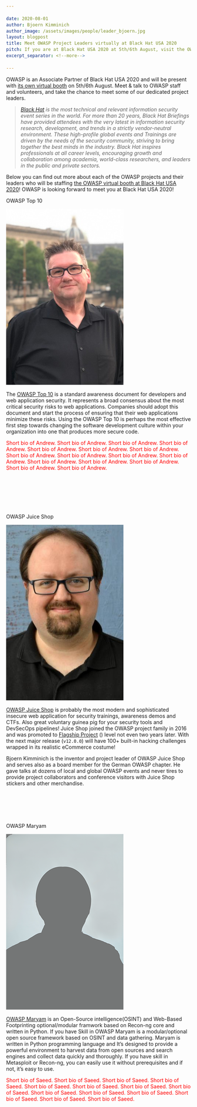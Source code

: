 ```yaml
---

date: 2020-08-01
author: Bjoern Kimminich
author_image: /assets/images/people/leader_bjoern.jpg
layout: blogpost
title: Meet OWASP Project Leaders virtually at Black Hat USA 2020
pitch: If you are at Black Hat USA 2020 at 5th/6th August, visit the OWASP booth to talk to some of our amazing Project Leaders about their work and OWASP in general!
excerpt_separator: <!--more-->

---
```


OWASP is an Associate Partner of Black Hat USA 2020 and will be present
with
[its own virtual booth](https://blackhat.app.swapcard.com/event/black-hat-usa-virtual/exhibitor/RXhoaWJpdG9yXzE1ODAzNQ%3D%3D)
on 5th/6th August. Meet & talk to OWASP staff and volunteers, and take
the chance to meet some of our dedicated project leaders.<!--more-->

> [_Black Hat_](https://www.blackhat.com/) _is the most technical and
> relevant information security event series in the world. For more than
> 20 years, Black Hat Briefings have provided attendees with the very
> latest in information security research, development, and trends in a
> strictly vendor-neutral environment. These high-profile global events
> and Trainings are driven by the needs of the security community,
> striving to bring together the best minds in the industry. Black Hat
> inspires professionals at all career levels, encouraging growth and
> collaboration among academia, world-class researchers, and leaders in
> the public and private sectors._

Below you can find out more about each of the OWASP projects and their
leaders who will be staffing
[the OWASP virtual booth at Black Hat USA
2020](https://blackhat.app.swapcard.com/event/black-hat-usa-virtual/exhibitor/RXhoaWJpdG9yXzE1ODAzNQ%3D%3D)!
OWASP is looking forward to meet you at Black Hat USA 2020!

<p class="callout-mono left">OWASP Top 10</p>

![Andrew van der Stock](/assets/images/people/staff_andrew.jpg)

The
[OWASP Top 10](https://owasp.org/www-project-top-ten/) is a standard
awareness document for developers and web application security. It
represents a broad consensus about the most critical security risks to
web applications. Companies should adopt this document and start the
process of ensuring that their web applications minimize these risks.
Using the OWASP Top 10 is perhaps the most effective first step towards
changing the software development culture within your organization into
one that produces more secure code.

<span style="color:red;">Short bio of Andrew. Short bio of Andrew. Short
bio of Andrew. Short bio of Andrew. Short bio of Andrew. Short bio of
Andrew. Short bio of Andrew. Short bio of Andrew. Short bio of Andrew.
Short bio of Andrew. Short bio of Andrew. Short bio of Andrew. Short bio
of Andrew. Short bio of Andrew. Short bio of Andrew. Short bio of
Andrew.</span><br><br><br><br><br><br><br>

<p class="callout-mono right">OWASP Juice Shop</p>

![Bjoern Kimminich](/assets/images/people/leader_bjoern.jpg)

[OWASP Juice Shop](https://owasp-juice.shop) is probably the most modern
and sophisticated insecure web application for security trainings,
awareness demos and CTFs. Also great voluntary guinea pig for your
security tools and DevSecOps pipelines! Juice Shop joined the OWASP
project family in 2016 and was promoted to
[Flagship Project](https://owasp.org/projects/#div-flagships) (<i
class="fas fa-flag" style="color:#2ADA08;"></i>) level not even two
years later. With the next major release (`v12.0.0`) will have 100+
built-in hacking challenges wrapped in its realistic eCommerce costume!

Bjoern Kimminich is the inventor and project leader of OWASP Juice Shop
and serves also as a board member for the German OWASP chapter. He gave
talks at dozens of local and global OWASP events and never tires to
provide project collaborators and conference visitors with Juice Shop
stickers and other merchandise.<br><br><br><br><br><br>

<p class="callout-mono left">OWASP Maryam</p>

![Saeed Dehghan](/assets/images/people/no-person.png)

[OWASP Maryam](https://owasp.org/www-project-maryam/) is an Open-Source
intelligence(OSINT) and Web-Based Footprinting optional/modular framwork
based on Recon-ng core and written in Python. If you have Skill in OWASP
Maryam is a modular/optional open source framework based on OSINT and
data gathering. Maryam is written in Python programming language and
It’s designed to provide a powerful environment to harvest data from
open sources and search engines and collect data quickly and thoroughly.
If you have skill in Metasploit or Recon-ng, you can easily use it
without prerequisites and if not, it’s easy to use.

<span style="color:red;">Short bio of Saeed. Short bio of Saeed. Short
bio of Saeed. Short bio of Saeed. Short bio of Saeed. Short bio of
Saeed. Short bio of Saeed. Short bio of Saeed. Short bio of Saeed. Short
bio of Saeed. Short bio of Saeed. Short bio of Saeed. Short bio of
Saeed. Short bio of Saeed.</span>

